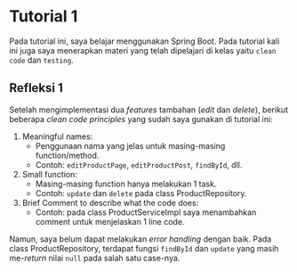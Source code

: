 # Tutorial 1
Pada tutorial ini, saya belajar menggunakan Spring Boot. Pada tutorial kali ini juga saya menerapkan materi yang telah dipelajari di kelas yaitu `clean code` dan  `testing`.
## Refleksi 1

Setelah mengimplementasi dua _features_ tambahan (_edit_ dan _delete_), berikut beberapa _clean code principles_ yang sudah saya gunakan di tutorial ini:

1. Meaningful names: 
   * Penggunaan nama yang jelas untuk masing-masing function/method. 
   * Contoh: `editProductPage`, `editProductPost`, `findById`, dll.
2. Small function:
   * Masing-masing function hanya melakukan 1 task.
   * Contoh: `update` dan `delete` pada class ProductRepository.
3. Brief Comment to describe what the code does:
   * Contoh: pada class ProductServiceImpl saya menambahkan comment untuk menjelaskan 1 line code.

Namun, saya belum dapat melakukan _error handling_ dengan baik. Pada class ProductRepository, terdapat fungsi `findById` dan `update` yang masih me-_return_ nilai `null` pada salah satu case-nya.
